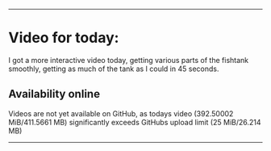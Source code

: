 
***

# Video for today:

I got a more interactive video today, getting various parts of the fishtank smoothly, getting as much of the tank as I could in 45 seconds.

## Availability online

Videos are not yet available on GitHub, as todays video (392.50002 MiB/411.5661 MB) significantly exceeds GitHubs upload limit (25 MiB/26.214 MB)

***

